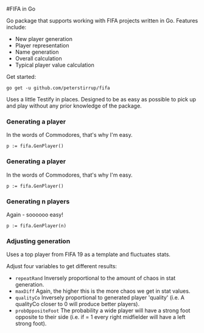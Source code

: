 #FIFA in Go

Go package that supports working with FIFA projects written in Go. Features include:
 * New player generation
 * Player representation
 * Name generation
 * Overall calculation
 * Typical player value calculation

Get started:
```
go get -u github.com/peterstirrup/fifa
```

Uses a little Testify in places. Designed to be as easy as possible to pick up and play without any prior knowledge
of the package.

### Generating a player
In the words of Commodores, that's why I'm easy.

```
p := fifa.GenPlayer()
```

### Generating a player
In the words of Commodores, that's why I'm easy.

```
p := fifa.GenPlayer()
```

### Generating n players
Again - soooooo easy!

```
p := fifa.GenPlayer(n)
```

### Adjusting generation

Uses a top player from FIFA 19 as a template and fluctuates stats.

Adjust four variables to get different results:
 * ```repeatRand``` Inversely proportional to the amount of chaos in stat generation.
 * ```maxDiff``` Again, the higher this is the more chaos we get in stat values.
 * ```qualityCo``` Inversely proportional to generated player 'quality' (i.e. A qualityCo closer to 0 will produce better players).
 * ```probOppositeFoot``` The probability a wide player will have a strong foot opposite to their side (i.e. if = 1 every right midfielder will have a left strong foot).